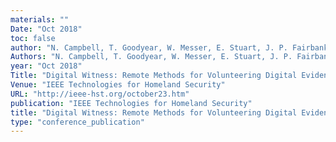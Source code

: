 ```yaml
---
materials: ""
Date: "Oct 2018"
toc: false
author: "N. Campbell, T. Goodyear, W. Messer, E. Stuart, J. P. Fairbanks"
Authors: "N. Campbell, T. Goodyear, W. Messer, E. Stuart, J. P. Fairbanks"
year: "Oct 2018"
Title: "Digital Witness: Remote Methods for Volunteering Digital Evidence on Mobile Devices"
Venue: "IEEE Technologies for Homeland Security"
URL: "http://ieee-hst.org/october23.htm"
publication: "IEEE Technologies for Homeland Security"
title: "Digital Witness: Remote Methods for Volunteering Digital Evidence on Mobile Devices"
type: "conference_publication"
---
```


